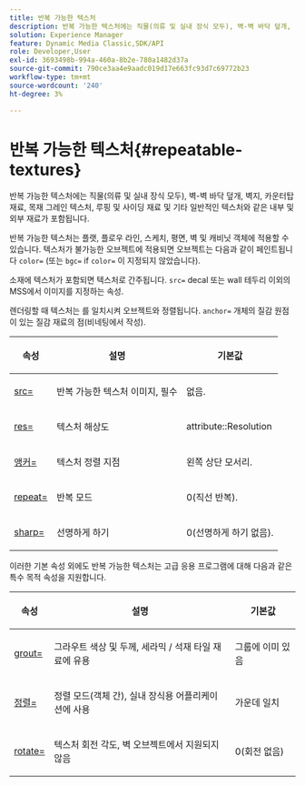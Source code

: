 ```yaml
---
title: 반복 가능한 텍스처
description: 반복 가능한 텍스처에는 직물(의류 및 실내 장식 모두), 벽-벽 바닥 덮개, 벽지, 카운터탑 재료, 목재 그레인 텍스처, 루핑 및 사이딩 재료 및 기타 일반적인 텍스처와 같은 내부 및 외부 재료가 포함됩니다.
solution: Experience Manager
feature: Dynamic Media Classic,SDK/API
role: Developer,User
exl-id: 3693498b-994a-460a-8b2e-780a1482d37a
source-git-commit: 790ce3aa4e9aadc019d17e663fc93d7c69772b23
workflow-type: tm+mt
source-wordcount: '240'
ht-degree: 3%

---
```


# 반복 가능한 텍스처{#repeatable-textures}

반복 가능한 텍스처에는 직물(의류 및 실내 장식 모두), 벽-벽 바닥 덮개, 벽지, 카운터탑 재료, 목재 그레인 텍스처, 루핑 및 사이딩 재료 및 기타 일반적인 텍스처와 같은 내부 및 외부 재료가 포함됩니다.

반복 가능한 텍스처는 플랫, 플로우 라인, 스케치, 평면, 벽 및 캐비닛 객체에 적용할 수 있습니다. 텍스처가 불가능한 오브젝트에 적용되면 오브젝트는 다음과 같이 페인트됩니다 `color=` (또는 `bgc=` if `color=` 이 지정되지 않았습니다).

소재에 텍스처가 포함되면 텍스처로 간주됩니다. `src=` decal 또는 wall 테두리 이외의 MSS에서 이미지를 지정하는 속성.

렌더링할 때 텍스처는 를 일치시켜 오브젝트와 정렬됩니다. `anchor=` 개체의 질감 원점이 있는 질감 재료의 점(비네팅에서 작성).

<table id="table_992A6E93E4274B598A236F8F728F017A"> 
 <thead> 
  <tr> 
   <th colname="col1" class="entry"> <p>속성 </p> </th> 
   <th colname="col2" class="entry"> <p>설명 </p> </th> 
   <th colname="col3" class="entry"> <p>기본값 </p> </th> 
  </tr> 
 </thead>
 <tbody> 
  <tr> 
   <td colname="col1"> <p> <a href="../../../../../../ir-api/http-protocol/image-rendering-api-ref/c-ir-http-protocol-ref/c-ir-http-protocol-command-reference/r-ir-src.md#reference-62c98abad22149d68d405ed6aaff8272" type="reference" format="dita" scope="local"> <span class="codeph"> src= </span> </a> </p> </td> 
   <td colname="col2"> <p>반복 가능한 텍스처 이미지, 필수 </p> </td> 
   <td colname="col3"> <p>없음. </p> </td> 
  </tr> 
  <tr> 
   <td colname="col1"> <p> <a href="../../../../../../ir-api/http-protocol/image-rendering-api-ref/c-ir-http-protocol-ref/c-ir-http-protocol-command-reference/r-ir-res.md#reference-0ad9de8887144c83a6db97b4994f7c04" type="reference" format="dita" scope="local"> <span class="codeph"> res= </span> </a> </p> </td> 
   <td colname="col2"> <p>텍스처 해상도 </p> </td> 
   <td colname="col3"> <span class="codeph"> attribute::Resolution </span> </td> 
  </tr> 
  <tr> 
   <td colname="col1"> <p> <a href="../../../../../../ir-api/http-protocol/image-rendering-api-ref/c-ir-http-protocol-ref/c-ir-http-protocol-command-reference/r-ir-http-anchor.md#reference-d53923d785c9442997dc7f2199524c26" type="reference" format="dita" scope="local"> <span class="codeph"> 앵커= </span> </a> </p> </td> 
   <td colname="col2"> <p>텍스처 정렬 지점 </p> </td> 
   <td colname="col3"> <p>왼쪽 상단 모서리. </p> </td> 
  </tr> 
  <tr> 
   <td colname="col1"> <p> <a href="../../../../../../ir-api/http-protocol/image-rendering-api-ref/c-ir-http-protocol-ref/c-ir-http-protocol-command-reference/r-ir-http-repeat.md#reference-37749da8233f42599ecf4731055fb7d8" type="reference" format="dita" scope="local"> <span class="codeph"> repeat= </span> </a> </p> </td> 
   <td colname="col2"> <p>반복 모드 </p> </td> 
   <td colname="col3"> <p>0(직선 반복). </p> </td> 
  </tr> 
  <tr> 
   <td colname="col1"> <p> <a href="../../../../../../ir-api/http-protocol/image-rendering-api-ref/c-ir-http-protocol-ref/c-ir-http-protocol-command-reference/r-ir-http-sharp.md#reference-acdd87f6b5de4e3a85e5d3c03022a35a" type="reference" format="dita" scope="local"> <span class="codeph"> sharp= </span> </a> </p> </td> 
   <td colname="col2"> <p>선명하게 하기 </p> </td> 
   <td colname="col3"> <p>0(선명하게 하기 없음). </p> </td> 
  </tr> 
 </tbody> 
</table>

이러한 기본 속성 외에도 반복 가능한 텍스처는 고급 응용 프로그램에 대해 다음과 같은 특수 목적 속성을 지원합니다.

<table id="table_A97365804CB143DEB31F26A65DA3CE04"> 
 <thead> 
  <tr> 
   <th colname="col1" class="entry"> <p>속성 </p> </th> 
   <th colname="col2" class="entry"> <p>설명 </p> </th> 
   <th colname="col3" class="entry"> <p>기본값 </p> </th> 
  </tr> 
 </thead>
 <tbody> 
  <tr> 
   <td colname="col1"> <p> <a href="../../../../../../ir-api/http-protocol/image-rendering-api-ref/c-ir-http-protocol-ref/c-ir-http-protocol-command-reference/r-ir-grout.md#reference-73651cbbbc344adba2626ef950d3672a" type="reference" format="dita" scope="local"> <span class="codeph"> grout= </span> </a> </p> </td> 
   <td colname="col2"> <p>그라우트 색상 및 두께, 세라믹 / 석재 타일 재료에 유용 </p> </td> 
   <td colname="col3"> <p>그룹에 이미 있음 </p> </td> 
  </tr> 
  <tr> 
   <td colname="col1"> <p> <a href="../../../../../../ir-api/http-protocol/image-rendering-api-ref/c-ir-http-protocol-ref/c-ir-http-protocol-command-reference/r-ir-align.md#reference-4d63baa522ce42f9b15167ba34c5c6a7" type="reference" format="dita" scope="local"> <span class="codeph"> 정렬= </span> </a> </p> </td> 
   <td colname="col2"> <p>정렬 모드(객체 간), 실내 장식용 어플리케이션에 사용 </p> </td> 
   <td colname="col3"> <p>가운데 일치 </p> </td> 
  </tr> 
  <tr> 
   <td colname="col1"> <p> <a href="../../../../../../ir-api/http-protocol/image-rendering-api-ref/c-ir-http-protocol-ref/c-ir-http-protocol-command-reference/r-ir-rotate.md#reference-3745d74a913e4065b7ac009fb4fd9e3c" type="reference" format="dita" scope="local"> <span class="codeph"> rotate= </span> </a> </p> </td> 
   <td colname="col2"> <p>텍스처 회전 각도, 벽 오브젝트에서 지원되지 않음 </p> </td> 
   <td colname="col3"> <p>0(회전 없음) </p> </td> 
  </tr> 
 </tbody> 
</table>
